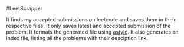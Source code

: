 #LeetScrapper

It finds my accepted submissions on leetcode and saves them in their respective files. It only saves latest and accepted submission of the problem.
It formats the generated file using [astyle](http://astyle.sourceforge.net/).
It also generates an index file, listing all the problems with their desciption link.




